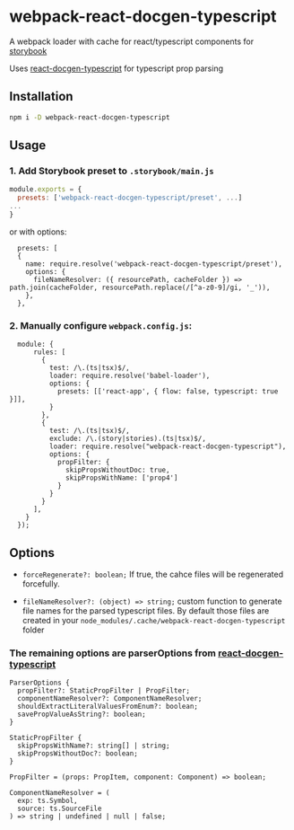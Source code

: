 # webpack-react-docgen-typescript

A webpack loader with cache for react/typescript components for [storybook](https://github.com/storybookjs/storybook)

Uses [react-docgen-typescript](https://github.com/styleguidist/react-docgen-typescript) for typescript prop parsing



## Installation
```sh
npm i -D webpack-react-docgen-typescript
```

## Usage

### 1. Add Storybook preset to `.storybook/main.js`
```js
module.exports = {
  presets: ['webpack-react-docgen-typescript/preset', ...]
...
}  
```

or with options:

```
  presets: [
  {
    name: require.resolve('webpack-react-docgen-typescript/preset'),
    options: {
      fileNameResolver: ({ resourcePath, cacheFolder }) => path.join(cacheFolder, resourcePath.replace(/[^a-z0-9]/gi, '_')),
    },
  },  

```

### 2. Manually configure `webpack.config.js`:
```
  module: {
      rules: [
        {
          test: /\.(ts|tsx)$/,
          loader: require.resolve('babel-loader'),
          options: {
            presets: [['react-app', { flow: false, typescript: true }]],
          }
        },
        {
          test: /\.(ts|tsx)$/,
          exclude: /\.(story|stories).(ts|tsx)$/,
          loader: require.resolve("webpack-react-docgen-typescript"),
          options: {
            propFilter: { 
              skipPropsWithoutDoc: true,
              skipPropsWithName: ['prop4']
            }
          }
        }
      ],
    }
  });
  ``` 

## Options

* `forceRegenerate?: boolean;`
If true, the cahce files will be regenerated forcefully.

* `fileNameResolver?: (object) => string;`
custom function to generate file names for the parsed typescript files. By default those files are created in your `node_modules/.cache/webpack-react-docgen-typescript` folder

### The remaining options are parserOptions from [react-docgen-typescript](https://github.com/styleguidist/react-docgen-typescript)

```
ParserOptions {
  propFilter?: StaticPropFilter | PropFilter;
  componentNameResolver?: ComponentNameResolver;
  shouldExtractLiteralValuesFromEnum?: boolean;
  savePropValueAsString?: boolean;
}

StaticPropFilter {
  skipPropsWithName?: string[] | string;
  skipPropsWithoutDoc?: boolean;
}

PropFilter = (props: PropItem, component: Component) => boolean;

ComponentNameResolver = (
  exp: ts.Symbol,
  source: ts.SourceFile
) => string | undefined | null | false;
```